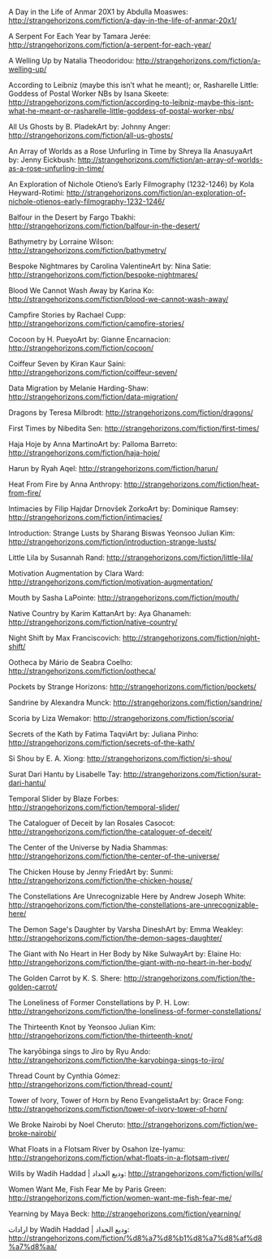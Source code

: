 A Day in the Life of Anmar 20X1 by Abdulla Moaswes: http://strangehorizons.com/fiction/a-day-in-the-life-of-anmar-20x1/

A Serpent For Each Year by Tamara Jerée: http://strangehorizons.com/fiction/a-serpent-for-each-year/

A Welling Up by Natalia Theodoridou: http://strangehorizons.com/fiction/a-welling-up/

According to Leibniz (maybe this isn’t what he meant); or, Rasharelle Little: Goddess of Postal Worker NBs by Isana Skeete: http://strangehorizons.com/fiction/according-to-leibniz-maybe-this-isnt-what-he-meant-or-rasharelle-little-goddess-of-postal-worker-nbs/

All Us Ghosts by B. PladekArt by: Johnny Anger: http://strangehorizons.com/fiction/all-us-ghosts/

An Array of Worlds as a Rose Unfurling in Time by Shreya Ila AnasuyaArt by: Jenny Eickbush: http://strangehorizons.com/fiction/an-array-of-worlds-as-a-rose-unfurling-in-time/

An Exploration of Nichole Otieno’s Early Filmography (1232-1246) by Kola Heyward-Rotimi: http://strangehorizons.com/fiction/an-exploration-of-nichole-otienos-early-filmography-1232-1246/

Balfour in the Desert by Fargo Tbakhi: http://strangehorizons.com/fiction/balfour-in-the-desert/

Bathymetry by Lorraine Wilson: http://strangehorizons.com/fiction/bathymetry/

Bespoke Nightmares by Carolina ValentineArt by: Nina Satie: http://strangehorizons.com/fiction/bespoke-nightmares/

Blood We Cannot Wash Away by Karina Ko: http://strangehorizons.com/fiction/blood-we-cannot-wash-away/

Campfire Stories by Rachael Cupp: http://strangehorizons.com/fiction/campfire-stories/

Cocoon by H. PueyoArt by: Gianne Encarnacion: http://strangehorizons.com/fiction/cocoon/

Coiffeur Seven by Kiran Kaur Saini: http://strangehorizons.com/fiction/coiffeur-seven/

Data Migration by Melanie Harding-Shaw: http://strangehorizons.com/fiction/data-migration/

Dragons by Teresa Milbrodt: http://strangehorizons.com/fiction/dragons/

First Times by Nibedita Sen: http://strangehorizons.com/fiction/first-times/

Haja Hoje by Anna MartinoArt by: Palloma Barreto: http://strangehorizons.com/fiction/haja-hoje/

Harun by Ryah Aqel: http://strangehorizons.com/fiction/harun/

Heat From Fire by Anna Anthropy: http://strangehorizons.com/fiction/heat-from-fire/

Intimacies by Filip Hajdar Drnovšek ZorkoArt by: Dominique Ramsey: http://strangehorizons.com/fiction/intimacies/

Introduction: Strange Lusts by Sharang Biswas Yeonsoo Julian Kim: http://strangehorizons.com/fiction/introduction-strange-lusts/

Little Lila by Susannah Rand: http://strangehorizons.com/fiction/little-lila/

Motivation Augmentation by Clara Ward: http://strangehorizons.com/fiction/motivation-augmentation/

Mouth by Sasha LaPointe: http://strangehorizons.com/fiction/mouth/

Native Country by Karim KattanArt by: Aya Ghanameh: http://strangehorizons.com/fiction/native-country/

Night Shift by Max Franciscovich: http://strangehorizons.com/fiction/night-shift/

Ootheca by Mário de Seabra Coelho: http://strangehorizons.com/fiction/ootheca/

Pockets by Strange Horizons: http://strangehorizons.com/fiction/pockets/

Sandrine by Alexandra Munck: http://strangehorizons.com/fiction/sandrine/

Scoria by Liza Wemakor: http://strangehorizons.com/fiction/scoria/

Secrets of the Kath by Fatima TaqviArt by: Juliana Pinho: http://strangehorizons.com/fiction/secrets-of-the-kath/

Si Shou by E. A. Xiong: http://strangehorizons.com/fiction/si-shou/

Surat Dari Hantu by Lisabelle Tay: http://strangehorizons.com/fiction/surat-dari-hantu/

Temporal Slider by Blaze Forbes: http://strangehorizons.com/fiction/temporal-slider/

The Cataloguer of Deceit by Ian Rosales Casocot: http://strangehorizons.com/fiction/the-cataloguer-of-deceit/

The Center of the Universe by Nadia Shammas: http://strangehorizons.com/fiction/the-center-of-the-universe/

The Chicken House by Jenny FriedArt by: Sunmi: http://strangehorizons.com/fiction/the-chicken-house/

The Constellations Are Unrecognizable Here by Andrew Joseph White: http://strangehorizons.com/fiction/the-constellations-are-unrecognizable-here/

The Demon Sage's Daughter by Varsha DineshArt by: Emma Weakley: http://strangehorizons.com/fiction/the-demon-sages-daughter/

The Giant with No Heart in Her Body by Nike SulwayArt by: Elaine Ho: http://strangehorizons.com/fiction/the-giant-with-no-heart-in-her-body/

The Golden Carrot by K. S. Shere: http://strangehorizons.com/fiction/the-golden-carrot/

The Loneliness of Former Constellations by P. H. Low: http://strangehorizons.com/fiction/the-loneliness-of-former-constellations/

The Thirteenth Knot by Yeonsoo Julian Kim: http://strangehorizons.com/fiction/the-thirteenth-knot/

The karyōbinga sings to Jiro by Ryu Ando: http://strangehorizons.com/fiction/the-karyobinga-sings-to-jiro/

Thread Count by Cynthia Gómez: http://strangehorizons.com/fiction/thread-count/

Tower of Ivory, Tower of Horn by Reno EvangelistaArt by: Grace Fong: http://strangehorizons.com/fiction/tower-of-ivory-tower-of-horn/

We Broke Nairobi by Noel Cheruto: http://strangehorizons.com/fiction/we-broke-nairobi/

What Floats in a Flotsam River by Osahon Ize-Iyamu: http://strangehorizons.com/fiction/what-floats-in-a-flotsam-river/

Wills by Wadih Haddad | وديع الحداد: http://strangehorizons.com/fiction/wills/

Women Want Me, Fish Fear Me by Paris Green: http://strangehorizons.com/fiction/women-want-me-fish-fear-me/

Yearning by Maya Beck: http://strangehorizons.com/fiction/yearning/

ارادات by Wadih Haddad | وديع الحداد: http://strangehorizons.com/fiction/%d8%a7%d8%b1%d8%a7%d8%af%d8%a7%d8%aa/

